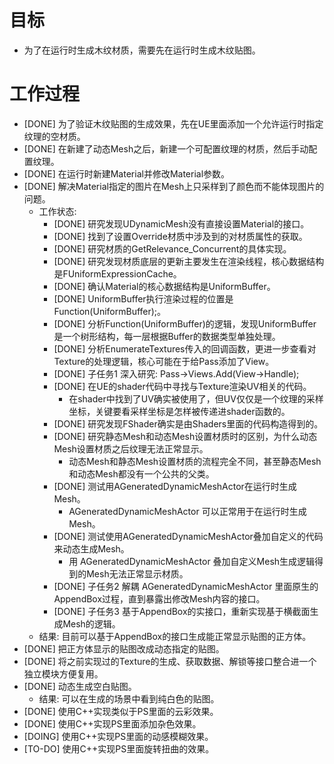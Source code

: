 # 目标
- 为了在运行时生成木纹材质，需要先在运行时生成木纹贴图。

# 工作过程
- [DONE] 为了验证木纹贴图的生成效果，先在UE里面添加一个允许运行时指定纹理的空材质。
- [DONE] 在新建了动态Mesh之后，新建一个可配置纹理的材质，然后手动配置纹理。
- [DONE] 在运行时新建Material并修改Material参数。
- [DONE] 解决Material指定的图片在Mesh上只采样到了颜色而不能体现图片的问题。
	- 工作状态:
		- [DONE] 研究发现UDynamicMesh没有直接设置Material的接口。
		- [DONE] 找到了设置Override材质中涉及到的对材质属性的获取。
		- [DONE] 研究材质的GetRelevance_Concurrent的具体实现。
		- [DONE] 研究发现材质底层的更新主要发生在渲染线程，核心数据结构是FUniformExpressionCache。
		- [DONE] 确认Material的核心数据结构是UniformBuffer。
		- [DONE] UniformBuffer执行渲染过程的位置是Function(UniformBuffer);。
		- [DONE] 分析Function(UniformBuffer)的逻辑，发现UniformBuffer是一个树形结构，每一层根据Buffer的数据类型单独处理。
		- [DONE] 分析EnumerateTextures传入的回调函数，更进一步查看对Texture的处理逻辑，核心可能在于给Pass添加了View。
		- [DONE] 子任务1 深入研究: Pass->Views.Add(View->Handle);
		- [DONE] 在UE的shader代码中寻找与Texture渲染UV相关的代码。
			- 在shader中找到了UV确实被使用了，但UV仅仅是一个纹理的采样坐标，关键要看采样坐标是怎样被传递进shader函数的。
		- [DONE] 研究发现FShader确实是由Shaders里面的代码构造得到的。
		- [DONE] 研究静态Mesh和动态Mesh设置材质时的区别，为什么动态Mesh设置材质之后纹理无法正常显示。
			- 动态Mesh和静态Mesh设置材质的流程完全不同，甚至静态Mesh和动态Mesh都没有一个公共的父类。
		- [DONE] 测试用AGeneratedDynamicMeshActor在运行时生成Mesh。
			- AGeneratedDynamicMeshActor 可以正常用于在运行时生成Mesh。
		- [DONE] 测试使用AGeneratedDynamicMeshActor叠加自定义的代码来动态生成Mesh。
			- 用 AGeneratedDynamicMeshActor 叠加自定义Mesh生成逻辑得到的Mesh无法正常显示材质。
		- [DONE] 子任务2 解耦 AGeneratedDynamicMeshActor 里面原生的AppendBox过程，直到暴露出修改Mesh内容的接口。
		- [DONE] 子任务3 基于AppendBox的实接口，重新实现基于横截面生成Mesh的逻辑。
	- 结果: 目前可以基于AppendBox的接口生成能正常显示贴图的正方体。
- [DONE] 把正方体显示的贴图改成动态指定的贴图。
- [DONE] 将之前实现过的Texture的生成、获取数据、解锁等接口整合进一个独立模块方便复用。
- [DONE] 动态生成空白贴图。
	- 结果: 可以在生成的场景中看到纯白色的贴图。
- [DONE] 使用C++实现类似于PS里面的云彩效果。
- [DONE] 使用C++实现PS里面添加杂色效果。
- [DOING] 使用C++实现PS里面的动感模糊效果。
- [TO-DO] 使用C++实现PS里面旋转扭曲的效果。